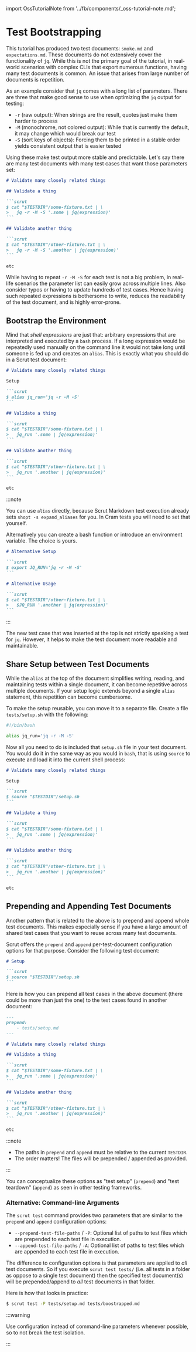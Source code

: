import OssTutorialNote from '../fb/components/_oss-tutorial-note.md';

# Test Bootstrapping

<FbInternalOnly><OssTutorialNote /></FbInternalOnly>

This tutorial has produced two test documents: `smoke.md` and `expectations.md`. These documents do not extensively cover the functionality of `jq`. While this is not the primary goal of the tutorial, in real-world scenarios with complex CLIs that export numerous functions, having many test documents is common. An issue that arises from large number of documents is repetition.

As an example consider that `jq` comes with a long list of parameters. There are three that make good sense to use when optimizing the `jq` output for testing:
- `-r` (raw output): When strings are the result, quotes just make them harder to process
- `-M` (monochrome, not colored output): While that is currently the default, it may change which would break our test
- `-S` (sort keys of objects): Forcing them to be printed in a stable order yields consistent output that is easier tested

Using these make test output more stable and predictable. Let's say there are many test documents with many test cases that want those parameters set:

````markdown title="tests/boostrapped.md" showLineNumbers
# Validate many closely related things

## Validate a thing

```scrut
$ cat "$TESTDIR"/some-fixture.txt | \
>   jq -r -M -S '.some | jq(expression)'
```

## Validate another thing

```scrut
$ cat "$TESTDIR"/other-fixture.txt | \
>   jq -r -M -S '.another | jq(expression)'
```

etc
````

While having to repeat `-r -M -S` for each test is not a big problem, in real-life scenarios the parameter list can easily grow across multiple lines. Also consider typos or having to update hundreds of test cases. Hence having such repeated expressions is bothersome to write, reduces the readability of the test document, and is highly error-prone.


## Bootstrap the Environment

Mind that *shell expressions* are just that: arbitrary expressions that are interpreted and executed by a `bash` process. If a long expression would be repeatedly used manually on the command line it would not take long until someone is fed up and creates an `alias`. This is exactly what you should do in a Scrut test document:

````markdown title="boostrapped.md" showLineNumbers {3-7}
# Validate many closely related things

Setup

```scrut
$ alias jq_run='jq -r -M -S'
```

## Validate a thing

```scrut
$ cat "$TESTDIR"/some-fixture.txt | \
>   jq_run '.some | jq(expression)'
```

## Validate another thing

```scrut
$ cat "$TESTDIR"/other-fixture.txt | \
>   jq_run '.another | jq(expression)'
```

etc
````

:::note

You can use `alias` directly, because Scrut Markdown test execution already sets `shopt -s expand_aliases` for you. In Cram tests you will need to set that yourself.

Alternatively you can create a bash function or introduce an environment variable. The choice is yours.

````markdown
# Alternative Setup

```scrut
$ export JQ_RUN='jq -r -M -S'
```

# Alternative Usage

```scrut
$ cat "$TESTDIR"/other-fixture.txt | \
>   $JQ_RUN '.another | jq(expression)'
```
````

:::

The new test case that was inserted at the top is not strictly speaking a test for `jq`. However, it helps to make the test document more readable and maintainable.

## Share Setup between Test Documents

While the `alias` at the top of the document simplifies writing, reading, and maintaining tests within a single document, it can become repetitive across multiple documents. If your setup logic extends beyond a single `alias` statement, this repetition can become cumbersome.

To make the setup reusable, you can move it to a separate file. Create a file `tests/setup.sh` with the following:

```bash title="tests/setup.sh"
#!/bin/bash

alias jq_run='jq -r -M -S'
```

Now all you need to do is included that `setup.sh` file in your test document. You would do it in the same way as you would in `bash`, that is using `source` to execute and load it into the current shell process:

````markdown  title="boostrapped.md" showLineNumbers {6}
# Validate many closely related things

Setup

```scrut
$ source "$TESTDIR"/setup.sh
```

## Validate a thing

```scrut
$ cat "$TESTDIR"/some-fixture.txt | \
>   jq_run '.some | jq(expression)'
```

## Validate another thing

```scrut
$ cat "$TESTDIR"/other-fixture.txt | \
>   jq_run '.another | jq(expression)'
```

etc
````


## Prepending and Appending Test Documents

Another pattern that is related to the above is to prepend and append whole test documents. This makes especially sense if you have a large amount of shared test cases that you want to reuse across many test documents.

Scrut offers the `prepend` and `append` per-test-document configuration options for that purpose. Consider the following test document:

````markdown title="tests/setup.md"
# Setup

```scrut
$ source "$TESTDIR"/setup.sh
```
````

Here is how you can prepend all test cases in the above document (there could be more than just the one) to the test cases found in another document:

````markdown title="tests/bootstrapped.md"
---
prepend:
    - tests/setup.md
---

# Validate many closely related things

## Validate a thing

```scrut
$ cat "$TESTDIR"/some-fixture.txt | \
>   jq_run '.some | jq(expression)'
```

## Validate another thing

```scrut
$ cat "$TESTDIR"/other-fixture.txt | \
>   jq_run '.another | jq(expression)'
```

etc
````

:::note

- The paths in `prepend` and `append` must be relative to the current `TESTDIR`.
- The order matters! The files will be prepended / appended as provided.

:::

You can conceptualize these options as "test setup" (`prepend`) and "test teardown" (`append`) as seen in other testing frameworks.

### Alternative: Command-line Arguments


The `scrut test` command provides two parameters that are similar to the `prepend` and `append` configuration options:

- `--prepend-test-file-paths` / `-P`: Optional list of paths to test files which are prepended to each test file in execution.
- `--append-test-file-paths` / `-A`: Optional list of paths to test files which are appended to each test file in execution.

The difference to configuration options is that parameters are applied to *all* test documents. So if you execute `scrut test tests/` (i.e. all tests in a folder as oppose to a single test document) then the specified test document(s) will be prepended/append to *all* test documents in that folder.

Here is how that looks in practice:

```bash
$ scrut test -P tests/setup.md tests/boostrapped.md
```

:::warning

Use configuration instead of command-line parameters whenever possible, so to not break the test isolation.

:::

